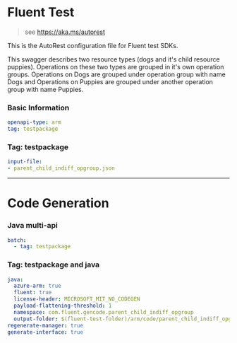 # Fluent Test

> see https://aka.ms/autorest

This is the AutoRest configuration file for Fluent test SDKs.

This swagger describes two resource types (dogs and it's child resource puppies).
Operations on these two types are grouped in it's own operation groups.
Operations on Dogs are grouped under operation group with name Dogs and Operations
on Puppies are grouped under another operation group with name Puppies.


### Basic Information

``` yaml
openapi-type: arm
tag: testpackage
```

### Tag: testpackage

``` yaml $(tag) == 'testpackage'
input-file:
- parent_child_indiff_opgroup.json
```

---
# Code Generation

### Java multi-api

``` yaml $(java) && $(multiapi)
batch:
  - tag: testpackage
```

### Tag: testpackage and java

``` yaml $(tag)=='testpackage' && $(java) && $(multiapi)
java:
  azure-arm: true
  fluent: true
  license-header: MICROSOFT_MIT_NO_CODEGEN
  payload-flattening-threshold: 1
  namespace: com.fluent.gencode.parent_child_indiff_opgroup
  output-folder: $(fluent-test-folder)/arm/code/parent_child_indiff_opgroup
regenerate-manager: true
generate-interface: true
```
